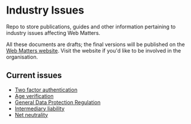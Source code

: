 # Industry Issues

Repo to store publications, guides and other information pertaining to industry issues affecting Web Matters.

All these documents are drafts; the final versions will be published on the [Web Matters website](https://www.web-matters.co.uk/). Visit the website if you'd like to be involved in the organisation.

## Current issues

* [Two factor authentication](2fa/readme.md)
* [Age verification](age-verification/readme.md)
* [General Data Protection Regulation](gdpr/readme.md)
* [Intermediary liability](intermediary-liability/readme.md)
* [Net neutrality](net-neutrality/readme.md)